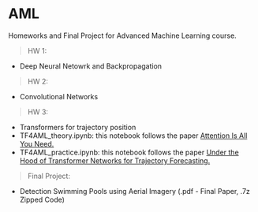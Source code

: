 # AML
Homeworks and Final Project for Advanced Machine Learning course.

> HW 1:
- Deep Neural Netowrk and Backpropagation

> HW 2:
- Convolutional Networks

> HW 3:
- Transformers for trajectory position
- TF4AML_theory.ipynb: this notebook follows the paper [Attention Is All You Need.](https://arxiv.org/abs/1706.03762)
- TF4AML_practice.ipynb: this notebook follows the paper [Under the Hood of Transformer Networks for Trajectory Forecasting.](https://arxiv.org/abs/2203.11878)

> Final Project:
- Detection Swimming Pools using Aerial Imagery (.pdf - Final Paper, .7z Zipped Code)
